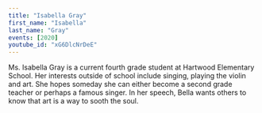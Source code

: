 ```yaml
---
title: "Isabella Gray"
first_name: "Isabella"
last_name: "Gray"
events: [2020]
youtube_id: "xG6DlcNrDeE"
---
```


Ms. Isabella Gray is a current fourth grade student at Hartwood Elementary School. Her interests outside of school include singing, playing the violin and art. She hopes someday she can either become a second grade teacher or perhaps a famous singer. In her speech, Bella wants others to know that art is a way to sooth the soul.
